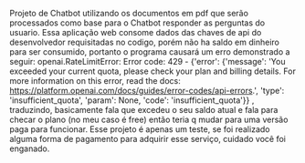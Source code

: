 Projeto de Chatbot utilizando os documentos em pdf que serão processados como base para o Chatbot responder as perguntas do usuario. Essa aplicação web consome dados das chaves de api do desenvolvedor requisitadas no codigo, porém não ha saldo em dinheiro para ser consumido, portanto o programa causará um erro demonstrado a seguir: openai.RateLimitError: Error code: 429 - {'error': {'message': 'You exceeded your current quota, please check your plan and billing details. For more information on this error, read the docs: https://platform.openai.com/docs/guides/error-codes/api-errors.', 'type': 'insufficient_quota', 'param': None, 'code': 'insufficient_quota'}} , traduzindo, basicamente fala que excedeu o seu saldo atual e fala para checar o plano (no meu caso é free) então teria q mudar para uma versão paga para funcionar. Esse projeto é apenas um teste, se foi realizado alguma forma de pagamento para adquirir esse serviço, cuidado você foi enganado.
